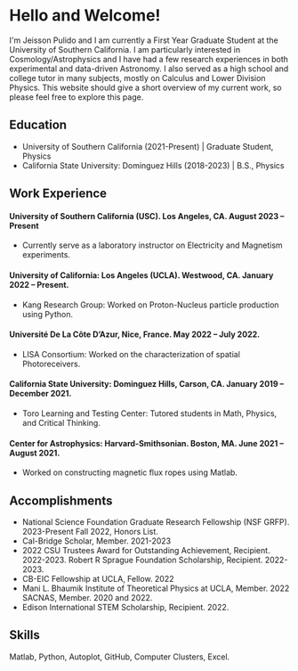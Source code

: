 # Hello and Welcome!

I'm Jeisson Pulido and I am currently a First Year Graduate Student at the University of Southern California. I am particularly interested in Cosmology/Astrophysics and I have had a few research experiences in both experimental and data-driven Astronomy. I also served as a high school and college tutor in many subjects, mostly on Calculus and Lower Division Physics. This website should give a short overview of my current work, so please feel free to explore this page. 

## Education

- University of Southern California (2021-Present) | Graduate Student, Physics
- California State University: Dominguez Hills (2018-2023) | B.S., Physics
  
## Work Experience

#### University of Southern California (USC). Los Angeles, CA. August 2023 – Present
- Currently serve as a laboratory instructor on Electricity and Magnetism experiments. 

#### University of California: Los Angeles (UCLA). Westwood, CA. January 2022 – Present. 
- Kang Research Group: Worked on Proton-Nucleus particle production using Python. 

#### Université De La Côte D’Azur, Nice, France. May 2022 – July 2022. 
- LISA Consortium: Worked on the characterization of spatial Photoreceivers.

#### California State University: Dominguez Hills, Carson, CA. January 2019 – December 2021.
- Toro Learning and Testing Center: Tutored students in Math, Physics, and Critical Thinking.

#### Center for Astrophysics: Harvard-Smithsonian. Boston, MA. June 2021 – August 2021.
- Worked on constructing magnetic flux ropes using Matlab. 

## Accomplishments

- National Science Foundation Graduate Research Fellowship (NSF GRFP). 2023-Present Fall 2022, Honors List. 
- Cal-Bridge Scholar, Member. 2021-2023 
- 2022 CSU Trustees Award for Outstanding Achievement, Recipient. 2022-2023. Robert R Sprague Foundation Scholarship, Recipient. 2022-2023. 
- CB-EIC Fellowship at UCLA, Fellow. 2022 
- Mani L. Bhaumik Institute of Theoretical Physics at UCLA, Member. 2022 SACNAS, Member. 2020 and 2022. 
- Edison International STEM Scholarship, Recipient. 2022. 

## Skills 

Matlab, Python, Autoplot, GitHub, Computer Clusters, Excel.


